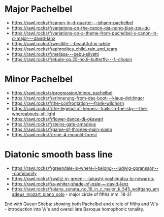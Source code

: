 
# Major Pachelbel

- https://rawl.rocks/f/canon-in-d-quartet---johann-pachelbel
- https://rawl.rocks/f/variations-on-the-canon-qia-nong-bian-zou-qu
- https://rawl.rocks/f/variations-on-a-theme-from-pachelbel-s-canon-in-d-major---david-lanz
- https://rawl.rocks/f/westlife---beautiful-in-white
- https://rawl.rocks/f/aphrodites_child_rain_and_tears
- https://rawl.rocks/f/melissa---bebu-silvetti
- https://rawl.rocks/f/etude-op.25-no.9-butterfly---f.-chopin


# Minor Pachelbel

- https://rawl.rocks/s/progression/minor_pachelbel
- https://rawl.rocks/f/erinnerung-from-das-boot---klaus-doldinger
- https://rawl.rocks/f/the-confrontation---frank-wildhorn
- https://rawl.rocks/f/the-legend-of-heroes--trails-in-the-sky---the-whereabouts-of-light
- https://rawl.rocks/f/flower-dance-dj-okawari
- https://rawl.rocks/f/steins-gate-amadeus
- https://rawl.rocks/f/game-of-thrones-main-piano
- https://rawl.rocks/f/trine-4-moonlit-forest

# Diatonic smooth bass line

- https://rawl.rocks/f/greendale-is-where-i-belong---ludwig-goransson---community
- https://rawl.rocks/f/waltz-in-green---takashi-yoshimatsu-lu-nowarutu
- https://rawl.rocks/f/a-whiter-shade-of-pale-~-david-lanz
- https://rawl.rocks/f/piano_sonata_no_16_in_c_major_k_545_wolfgang_amadeus_mozart_piano_solo - major circle of fifths mm. 18-21

End with Queen Sheba: showing both Pachelbel and circle of fifths and V/'s - introduction into V/'s and overall late Baroque homophonic tonality.
